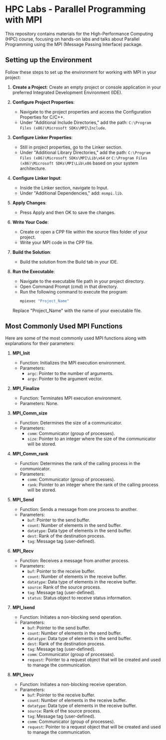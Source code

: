 # HPC Labs - Parallel Programming with MPI

This repository contains materials for the High-Performance Computing (HPC) course, focusing on hands-on labs and talks about Parallel Programming using the MPI (Message Passing Interface) package.

## Setting up the Environment

Follow these steps to set up the environment for working with MPI in your project:

1. **Create a Project**: Create an empty project or console application in your preferred Integrated Development Environment (IDE).

2. **Configure Project Properties**:
   - Navigate to the project properties and access the Configuration Properties for C/C++.
   - Under "Additional Include Directories," add the path: `C:\Program Files (x86)\Microsoft SDKs\MPI\Include`.

3. **Configure Linker Properties**:
   - Still in project properties, go to the Linker section.
   - Under "Additional Library Directories," add the path: `C:\Program Files (x86)\Microsoft SDKs\MPI\Lib\x64` or `C:\Program Files (x86)\Microsoft SDKs\MPI\Lib\x86` based on your system architecture.

4. **Configure Linker Input**:
   - Inside the Linker section, navigate to Input.
   - Under "Additional Dependencies," add: `msmpi.lib`.

5. **Apply Changes**:
   - Press Apply and then OK to save the changes.

6. **Write Your Code**:
   - Create or open a CPP file within the source files folder of your project.
   - Write your MPI code in the CPP file.

7. **Build the Solution**:
   - Build the solution from the Build tab in your IDE.

8. **Run the Executable**:
   - Navigate to the executable file path in your project directory.
   - Open Command Prompt (cmd) in that directory.
   - Run the following command to execute the program:
     ```bash
     mpiexec "Project_Name"
     ```
   Replace "Project_Name" with the name of your executable file.

## Most Commonly Used MPI Functions

Here are some of the most commonly used MPI functions along with explanations for their parameters:

1. **MPI_Init**
   - Function: Initializes the MPI execution environment.
   - Parameters: 
     - `argc`: Pointer to the number of arguments.
     - `argv`: Pointer to the argument vector.

2. **MPI_Finalize**
   - Function: Terminates MPI execution environment.
   - Parameters: None.

3. **MPI_Comm_size**
   - Function: Determines the size of a communicator.
   - Parameters:
     - `comm`: Communicator (group of processes).
     - `size`: Pointer to an integer where the size of the communicator will be stored.

4. **MPI_Comm_rank**
   - Function: Determines the rank of the calling process in the communicator.
   - Parameters:
     - `comm`: Communicator (group of processes).
     - `rank`: Pointer to an integer where the rank of the calling process will be stored.

5. **MPI_Send**
   - Function: Sends a message from one process to another.
   - Parameters:
     - `buf`: Pointer to the send buffer.
     - `count`: Number of elements in the send buffer.
     - `datatype`: Data type of elements in the send buffer.
     - `dest`: Rank of the destination process.
     - `tag`: Message tag (user-defined).

6. **MPI_Recv**
   - Function: Receives a message from another process.
   - Parameters:
     - `buf`: Pointer to the receive buffer.
     - `count`: Number of elements in the receive buffer.
     - `datatype`: Data type of elements in the receive buffer.
     - `source`: Rank of the source process.
     - `tag`: Message tag (user-defined).
     - `status`: Status object to receive status information.

7. **MPI_Isend**
   - Function: Initiates a non-blocking send operation.
   - Parameters:
     - `buf`: Pointer to the send buffer.
     - `count`: Number of elements in the send buffer.
     - `datatype`: Data type of elements in the send buffer.
     - `dest`: Rank of the destination process.
     - `tag`: Message tag (user-defined).
     - `comm`: Communicator (group of processes).
     - `request`: Pointer to a request object that will be created and used to manage the communication.

8. **MPI_Irecv**
   - Function: Initiates a non-blocking receive operation.
   - Parameters:
     - `buf`: Pointer to the receive buffer.
     - `count`: Number of elements in the receive buffer.
     - `datatype`: Data type of elements in the receive buffer.
     - `source`: Rank of the source process.
     - `tag`: Message tag (user-defined).
     - `comm`: Communicator (group of processes).
     - `request`: Pointer to a request object that will be created and used to manage the communication.
